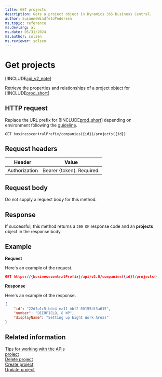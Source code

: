 ```yaml
---
title: GET projects  
description: Gets a project object in Dynamics 365 Business Central.
author: SusanneWindfeldPedersen
ms.topic: reference
ms.devlang: al
ms.date: 05/31/2024
ms.author: solsen
ms.reviewer: solsen
---
```


# Get projects

[!INCLUDE[api_v2_note](../../../includes/api_v2_note.md)]

Retrieve the properties and relationships of a project object for [!INCLUDE[prod_short](../../../includes/prod_short.md)]. 


## HTTP request
Replace the URL prefix for [!INCLUDE[prod_short](../../../includes/prod_short.md)] depending on environment following the [guideline](../../v2.0/endpoints-apis-for-dynamics.md).
```
GET businesscentralPrefix/companies({id})/projects({id})
```

## Request headers

|Header|Value|
|------|-----|
|Authorization  |Bearer {token}. Required. |

## Request body
Do not supply a request body for this method.

## Response
If successful, this method returns a ```200 OK``` response code and an **projects** object in the response body.

## Example

**Request**

Here's an example of the request.
```json
GET https://{businesscentralPrefix}/api/v2.0/companies({id})/projects({id})
```

**Response**

Here's an example of the response. 

```json
{
    "id": "22d7a1c5-bde4-ea11-bbf2-00155df3a615",
    "number": "DEERFIELD, 8 WP",
    "displayName": "Setting up Eight Work Areas"
}
```


## Related information
[Tips for working with the APIs](../../../developer/devenv-connect-apps-tips.md)    
[project](../resources/dynamics_project.md)    
[Delete project](dynamics_project_Delete.md)    
[Create project](dynamics_project_Create.md)    
[Update project](dynamics_project_Update.md)    
